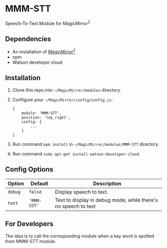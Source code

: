 # MMM-STT
Speech-To-Text Module for MagicMirror<sup>2</sup>

## Dependencies
  * An installation of [MagicMirror<sup>2</sup>](https://github.com/MichMich/MagicMirror)
  * npm
  * Watson developer cloud

## Installation
 1. Clone this repo into `~/MagicMirror/modules` directory.
 2. Configure your `~/MagicMirror/config/config.js`:

    ```
    {
        module: 'MMM-STT',
        position: 'top_right',
        config: {
            ...
        }
    }
    ```
 3. Run command `npm install` in `~/MagicMirror/modules/MMM-STT` directory.
 4. Run command `sudo apt-get install watson-developer-cloud`.

## Config Options
| **Option** | **Default** | **Description** |
| --- | --- | --- |
| `debug` | `false` | Display speech to text. |
| `text` | `'MMM-SST'` | Text to display in debug mode, while there's no speech to text |

## For Developers
The idea is to call the corresponding module when a key word is spotted from  MMM-STT module.
